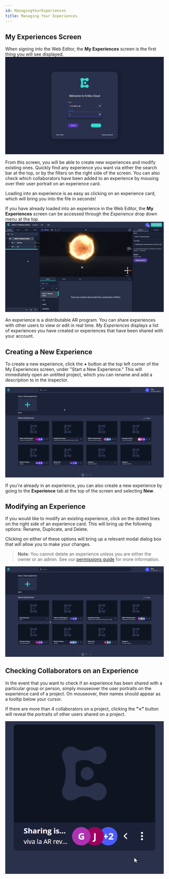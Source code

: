 ```yaml
---
id: ManagingYourExperiences
title: Managing Your Experiences
---
```


## My Experiences Screen
When signing into the Web Editor, the **My Experiences** screen is the first thing you will see displayed.
![My Experience Screen](/img/product/releases/2020.11/my_experiences_screen.gif)

From this screen, you will be able to create new experiences and modify existing ones. Quickly find any experience you want via either the search bar at the top, or by the filters on the right side of the screen. You can also check which collaborators have been added to an experience by mousing over their user portrait on an experience card.

Loading into an experience is as easy as clicking on an experience card, which will bring you into the file in seconds!


If you have already loaded into an experience in the Web Editor, the **My Experiences** screen can be accessed through the *Experience* drop down menu at the top.
![Creating a New Experience](/img/product/editor/my_experiences/my_experience_return.gif)


An experience is a distributable AR program. You can share experiences with other users to view or edit in real time. *My Experiences* displays a list of experiences you have created or experiences that have been shared with your account.

## Creating a New Experience

To create a new experience, click the **+** button at the top left corner of the My Experiences screen, under "Start a New Experience." This will immediately open an untitled project, which you can rename and add a description to in the inspector.

![Creating a New Experience](/img/product/editor/my_experiences/creating_new_experience.gif)

If you're already in an experience, you can also create a new experience by going to the **Experience** tab at the top of the screen and selecting **New**.

## Modifying an Experience

If you would like to modify an existing experience, click on the dotted lines on the right side of an experience card. This will bring up the following options: Rename, Duplicate, and Delete.

Clicking on either of these options will bring up a relevant modal dialog box that will allow you to make your changes.

>**Note**: You cannot delete an experience unless you are either the owner or an admin. See our [permissions guide](WebEditorBasics/SharingExperiences.md#changing-permissions) for more information.

![Modifying an Experience](/img/product/editor/my_experiences/modifying_experience.gif)


## Checking Collaborators on an Experience

In the event that you want to check if an experience has been shared with a particular group or person, simply mouseover the user portraits on the experience card of a project. On mouseover, their names should appear as a tooltip below your cursor.

If there are more than 4 collaborators on a project, clicking the **"<"** button will reveal the portraits of other users shared on a project.

![Modifying an Experience](/img/product/editor/my_experiences/checking_collaborators.gif)

